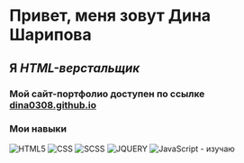 # Привет, меня зовут **Дина Шарипова** 
## Я *HTML-верстальщик*
### Мой сайт-портфолио доступен по ссылке [dina0308.github.io](https://dina0308.github.io)
### Мои навыки
![HTML5](https://img.shields.io/badge/-HTML-090909?style=for-the-badge&logo=HTML5)
![CSS](https://img.shields.io/badge/-CSS-090909?style=for-the-badge&logo=CSS3)
![SCSS](https://img.shields.io/badge/-SCSS-090909?style=for-the-badge&logo=SASS)
![JQUERY](https://img.shields.io/badge/-JQuery-090909?style=for-the-badge&logo=JQuery)
![JavaScript](https://img.shields.io/badge/-JavaScript-090909?style=for-the-badge&logo=JavaScript) - изучаю

